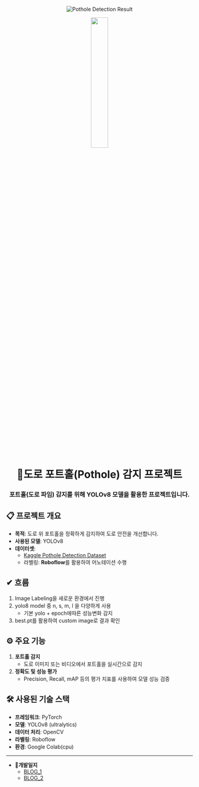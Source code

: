 <div align="center">

![Pothole Detection Result](https://capsule-render.vercel.app/api?type=waving&color=auto&height=300&section=header&text=Pothole-Detection%20&fontSize=80)

<p align="center">
  <img src="https://github.com/ruru-kor/YOLO-Pothole-Detection--/raw/main/result.gif" width="30%">
</p>

# **🚧도로 포트홀(Pothole) 감지 프로젝트**
### 포트홀(도로 파임) 감지를 위해 **YOLOv8** 모델을 활용한 프로젝트입니다. 
</div>

## 📋 **프로젝트 개요**  
- **목적**: 도로 위 포트홀을 정확하게 감지하여 도로 안전을 개선합니다.  
- **사용된 모델**: YOLOv8  
- **데이터셋**:  
   - [Kaggle Pothole Detection Dataset](https://www.kaggle.com/datasets/atulyakumar98/pothole-detection-dataset)  
   - 라벨링: **Roboflow**를 활용하여 어노테이션 수행  

## ✔ **흐름**
1. Image Labeling을 새로운 환경에서 진행
2. yolo8 model 중 n, s, m, l 을 다양하게 사용
   * 기본 yolo + epoch에따른 성능변화 감지
3. best.pt를 활용하여 custom image로 결과 확인
   
## ⚙️ **주요 기능**  
1. **포트홀 감지**  
   - 도로 이미지 또는 비디오에서 포트홀을 실시간으로 감지  
2. **정확도 및 성능 평가**  
   - Precision, Recall, mAP 등의 평가 지표를 사용하여 모델 성능 검증

## 🛠️ **사용된 기술 스택**  
- **프레임워크**: PyTorch  
- **모델**: YOLOv8 (ultralytics)  
- **데이터 처리**: OpenCV  
- **라벨링**: Roboflow  
- **환경**: Google Colab(cpu)


---
- **📝개발일지**
   - [BLOG_1](https://so-fast.tistory.com/entry/yolo%EC%9A%9C%EB%A1%9C%ED%99%9C%EC%9A%A9%ED%95%9C-%EB%8F%84%EB%A1%9C-%ED%8F%AC%ED%8A%B8%ED%99%80-%EA%B5%AC%EB%B6%84%ED%94%84%EB%A1%9C%EC%A0%9D%ED%8A%B8)  
   - [BLOG_2](https://so-fast.tistory.com/entry/yolo%EC%9A%9C%EB%A1%9C%ED%99%9C%EC%9A%A9%ED%95%9C-%EB%8F%84%EB%A1%9C-%ED%8F%AC%ED%8A%B8%ED%99%80-%EA%B5%AC%EB%B6%84%ED%94%84%EB%A1%9C%EC%A0%9D%ED%8A%B8-2)  


